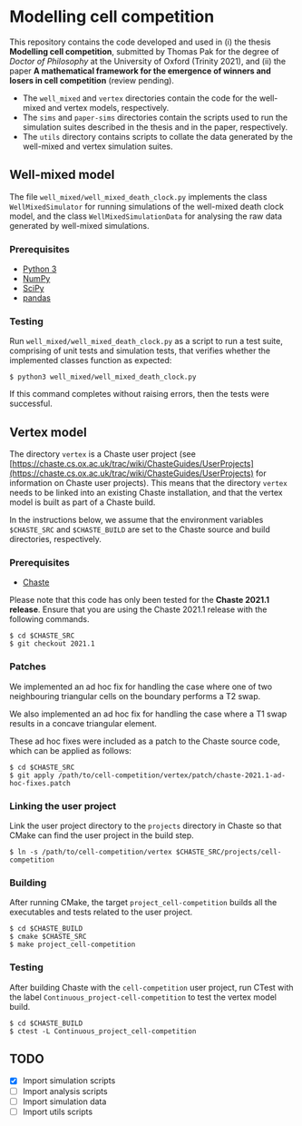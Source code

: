 # Modelling cell competition

This repository contains the code developed and used in (i) the thesis
**Modelling cell competition**, submitted by Thomas Pak for the degree of
*Doctor of Philosophy* at the University of Oxford (Trinity 2021), and (ii) the
paper **A mathematical framework for the emergence of winners and losers in
cell competition** (review pending).

* The `well_mixed` and `vertex` directories contain the code for the well-mixed
and vertex models, respectively.
* The `sims` and `paper-sims` directories contain the scripts used to run the
simulation suites described in the thesis and in the paper, respectively.
* The `utils` directory contains scripts to collate the data generated by
the well-mixed and vertex simulation suites.

## Well-mixed model

The file `well_mixed/well_mixed_death_clock.py` implements the class
`WellMixedSimulator` for running simulations of the well-mixed death clock
model, and the class `WellMixedSimulationData` for analysing the raw data
generated by well-mixed simulations.

### Prerequisites

* [Python 3](https://www.python.org/)
* [NumPy](https://numpy.org/)
* [SciPy](https://scipy.org/)
* [pandas](https://pandas.pydata.org/)

### Testing

Run `well_mixed/well_mixed_death_clock.py` as a script to run a test suite,
comprising of unit tests and simulation tests, that verifies whether the
implemented classes function as expected:

```
$ python3 well_mixed/well_mixed_death_clock.py
```

If this command completes without raising errors, then the tests were
successful.

## Vertex model

The directory `vertex` is a Chaste user project (see
[https://chaste.cs.ox.ac.uk/trac/wiki/ChasteGuides/UserProjects](https://chaste.cs.ox.ac.uk/trac/wiki/ChasteGuides/UserProjects)
for information on Chaste user projects).  This means that the directory
`vertex` needs to be linked into an existing Chaste installation, and that the
vertex model is built as part of a Chaste build.

In the instructions below, we assume that the environment variables
`$CHASTE_SRC` and `$CHASTE_BUILD` are set to the Chaste source and build
directories, respectively.

### Prerequisites

* [Chaste](https://chaste.cs.ox.ac.uk/trac/wiki/GettingStarted)

Please note that this code has only been tested for the **Chaste 2021.1
release**.  Ensure that you are using the Chaste 2021.1 release with the
following commands.

```
$ cd $CHASTE_SRC
$ git checkout 2021.1
```

### Patches

We implemented an ad hoc fix for handling the case where one of two
neighbouring triangular cells on the boundary performs a T2 swap.

We also implemented an ad hoc fix for handling the case where a T1 swap results
in a concave triangular element.

These ad hoc fixes were included as a patch to the Chaste source code, which
can be applied as follows:

```
$ cd $CHASTE_SRC
$ git apply /path/to/cell-competition/vertex/patch/chaste-2021.1-ad-hoc-fixes.patch
```

### Linking the user project

Link the user project directory to the `projects` directory in Chaste so that
CMake can find the user project in the build step.

```
$ ln -s /path/to/cell-competition/vertex $CHASTE_SRC/projects/cell-competition
```

### Building

After running CMake, the target `project_cell-competition` builds all the
executables and tests related to the user project.

```
$ cd $CHASTE_BUILD
$ cmake $CHASTE_SRC
$ make project_cell-competition
```

### Testing

After building Chaste with the `cell-competition` user project, run CTest with
the label `Continuous_project-cell-competition` to test the vertex model build.

```
$ cd $CHASTE_BUILD
$ ctest -L Continuous_project_cell-competition
```

## TODO

- [X] Import simulation scripts
- [ ] Import analysis scripts
- [ ] Import simulation data
- [ ] Import utils scripts
